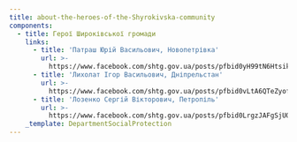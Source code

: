 ```yaml
---
title: about-the-heroes-of-the-Shyrokivska-community
components:
  - title: Герої Широківської громади
    links:
      - title: 'Патраш Юрій Васильович, Новопетрівка'
        url: >-
          https://www.facebook.com/shtg.gov.ua/posts/pfbid0yH99tN6HtsikDJHdbMfwnee9bQbRKkbAeaVdWnrauTDR8Jojif6eucMGjNKJedrDl
      - title: 'Лихолат Ігор Васильович, Дніпрельстан'
        url: >-
          https://www.facebook.com/shtg.gov.ua/posts/pfbid0vLtA6QTeZyofHBgxfGcBog53dA4vLzajg9TAijRUj1zppig3Gh19FPPvaQUPzAzLl
      - title: 'Лозенко Сергій Вікторович, Петропіль'
        url: >-
          https://www.facebook.com/shtg.gov.ua/posts/pfbid0LrgzJAFgSjUQoF1ogL5Qjy6dqxWAibcaHas5t74LZQsDqbVsJBDWyFL4npxiNHiml
    _template: DepartmentSocialProtection
---
```


